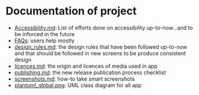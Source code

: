 # Documentation of project

* [Accessibility.md](accessibility.md): List of efforts done on accessibility up-to-now...and to be inforced in the future
* [FAQs](faq.md): users help mostly
* [design_rules.md](design_rules.md): the design rules that have been followed up-to-now and that should be followed in new screens to be produce consistent design
* [licences.md](licences.md): the origin and licences of media used in app
* [publishing.md](publishing.md): the new release publication process checklist
* [screenshots.md](screenshots.md): how-to take smart screenshots
* [plantuml_global.png](plantuml_global.png): UML class diagram for all app



